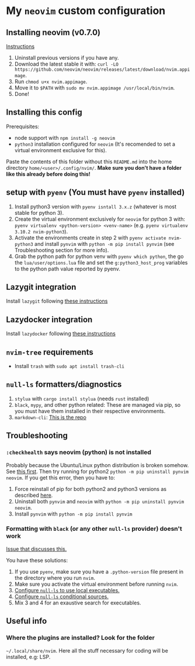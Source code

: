 # My `neovim` custom configuration

## Installing neovim (v0.7.0)

[Instructions](https://github.com/neovim/neovim/wiki/Installing-Neovim#appimage-universal-linux-package)

1. Uninstall previous versions if you have any.
2. Download the latest stable it with: `curl -LO https://github.com/neovim/neovim/releases/latest/download/nvim.appimage`.
3. Run `chmod u+x nvim.appimage`.
4. Move it to `$PATH` with `sudo mv nvim.appimage /usr/local/bin/nvim`.
5. Done!

## Installing this config

Prerequisites:

- node support with `npm install -g neovim`
- `python3` installation configured for `neovim` (It's recomended to set a
  virtual environment exclusive for this).

Paste the contents of this folder without this `README.md` into the home
directory `home/<user>/.config/nvim/`. **Make sure you don't have a folder
like this already before doing this!**

## setup with `pyenv` (You must have `pyenv` installed)

1. Install python3 version with `pyenv isntall 3.x.z` (whatever is most stable
   for python 3).
2. Create the virtual environment exclusively for `neovim` for python 3 with:
   `pyenv virtualenv <python-version> <venv-name>`
   (e.g. `pyenv virtualenv 3.10.2 nvim-python3`).
3. Activate the environments create in step 2 with `pyenv activate nvim-python3`
   and install `pynvim` with `python -m pip install pynvim`
   (see Troubleshooting section for more info).
4. Grab the python path for python venv with `pyenv which python`, the go the
   `lua/user/options.lua` file and set the `g:python3_host_prog` variables to
   the python path value reported by pyenv.

## Lazygit integration

Install `lazygit` following [these instructions](https://github.com/jesseduffield/lazygit#ubuntu)

## Lazydocker integration

Install `lazydocker` following [these instructions](https://github.com/jesseduffield/lazydocker#binary-release-linuxosxwindows)

## `nvim-tree` requirements

- Install `trash` with `sudo apt install trash-cli`

## `null-ls` formatters/diagnostics

1. `stylua` with `cargo install stylua` (needs `rust` installed)
2. `black`, `mypy`, and other python related: These are managed via pip, so you
   must have them installed in their respective environments.
3. `markdown-cli`: [This is the repo](https://github.com/igorshubovych/markdownlint-cli)

## Troubleshooting

### `:checkhealth` says neovim (python) is not installed

Probably because the Ubuntu/Linux python distribution is broken somehow. See
[this
first](https://github.com/neovim/neovim/issues/9246#issuecomment-477066616).
Then try running for python2 `python -m pip uninstall pynvim neovim`. If you
get this error, then you have to:

1. Force reinstall of pip for both python2 and python3 versions as described
   [here](https://askubuntu.com/a/1026848).
2. Uninstall both `pynvim` and `neovim` with `python -m pip uninstall pynvim neovim`.
3. Install `pynvim` with `python -m pip install pynvim`

### Formatting with `black` (or any other `null-ls` provider) doesn't work

[Issue that discusses this.](https://github.com/jose-elias-alvarez/null-ls.nvim/issues/700#issuecomment-1060028732)

You have these solutions:

1. If you use `pyenv`, make sure you have a `.python-version` file present in
   the directory where you run `nvim`.
2. Make sure you activate the virtual environment before running `nvim`.
3. [Configure `null-ls` to use local executables.](https://github.com/jose-elias-alvarez/null-ls.nvim/blob/8a401e19c0c2b2569e820b3cc0a3398100d7d6fb/doc/BUILTIN_CONFIG.md#using-local-executables)
4. [Configure `null-ls` conditional sources.](https://github.com/jose-elias-alvarez/null-ls.nvim/blob/8a401e19c0c2b2569e820b3cc0a3398100d7d6fb/doc/BUILTIN_CONFIG.md#conditional-sources)
5. Mix 3 and 4 for an exaustive search for executables.

## Useful info

### Where the plugins are installed? Look for the folder

`~/.local/share/nvim`. Here all the stuff necessary for coding will be
installed, e.g: LSP.
